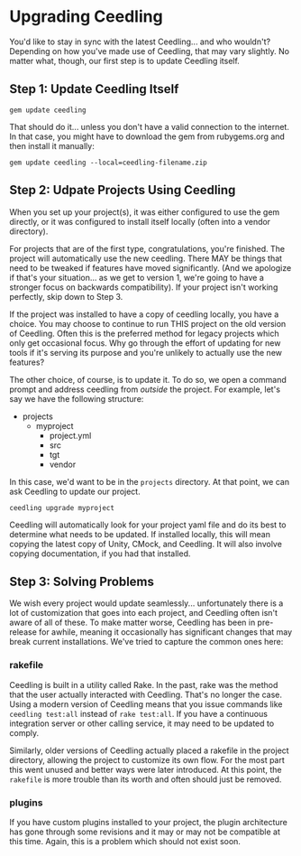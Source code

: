 # Upgrading Ceedling

You'd like to stay in sync with the latest Ceedling... and who wouldn't? Depending on
how you've made use of Ceedling, that may vary slightly. No matter what, though, our first
step is to update Ceedling itself.

## Step 1: Update Ceedling Itself

```
gem update ceedling
```

That should do it... unless you don't have a valid connection to the internet. In that case,
you might have to download the gem from rubygems.org and then install it manually:

```
gem update ceedling --local=ceedling-filename.zip
```

## Step 2: Udpate Projects Using Ceedling

When you set up your project(s), it was either configured to use the gem directly, or it was
configured to install itself locally (often into a vendor directory).

For projects that are of the first type, congratulations, you're finished. The project will
automatically use the new ceedling. There MAY be things that need to be tweaked if features have
moved significantly. (And we apologize if that's your situation... as we get to version 1, we're
going to have a stronger focus on backwards compatibility). If your project isn't working perfectly,
skip down to Step 3.

If the project was installed to have a copy of ceedling locally, you have a choice. You may
choose to continue to run THIS project on the old version of Ceedling. Often this is the
preferred method for legacy projects which only get occasional focus. Why go through the effort
of updating for new tools if it's serving its purpose and you're unlikely to actually use the new
features?

The other choice, of course, is to update it. To do so, we open a command prompt and address ceedling
from _outside_ the project. For example, let's say we have the following structure:

- projects
  - myproject
    - project.yml
    - src
    - tgt
    - vendor

In this case, we'd want to be in the `projects` directory. At that point, we can ask Ceedling to
update our project.

```
ceedling upgrade myproject
```

Ceedling will automatically look for your project yaml file and do its best to determine what needs
to be updated. If installed locally, this will mean copying the latest copy of Unity, CMock, and
Ceedling. It will also involve copying documentation, if you had that installed.

## Step 3: Solving Problems

We wish every project would update seamlessly... unfortunately there is a lot of customization that
goes into each project, and Ceedling often isn't aware of all of these. To make matter worse, Ceedling
has been in pre-release for awhile, meaning it occasionally has significant changes that may break
current installations. We've tried to capture the common ones here:

### rakefile

Ceedling is built in a utility called Rake. In the past, rake was the method that the user actually
interacted with Ceedling. That's no longer the case. Using a modern version of Ceedling means that
you issue commands like `ceedling test:all` instead of `rake test:all`. If you have a continuous
integration server or other calling service, it may need to be updated to comply.

Similarly, older versions of Ceedling actually placed a rakefile in the project directory, allowing
the project to customize its own flow. For the most part this went unused and better ways were later
introduced. At this point, the `rakefile` is more trouble than its worth and often should just be
removed.

### plugins

If you have custom plugins installed to your project, the plugin architecture has gone through some
revisions and it may or may not be compatible at this time. Again, this is a problem which should
not exist soon.
